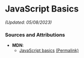 # JavaScript Basics

_(Updated: 05/08/2023)_

### Sources and Attributions

- **MDN**:
    - [JavaScript basics](https://developer.mozilla.org/en-US/docs/Learn/Getting_started_with_the_web/JavaScript_basics) [(Permalink)]()